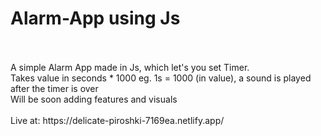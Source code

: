 # Alarm-App using Js
<br>
<br>
A simple Alarm App made in Js, which let's you set Timer.<br>
Takes value in seconds * 1000 eg. 1s = 1000 (in value), a sound is played after the timer is over<br>
Will be soon adding features and visuals
<br>
<br>
Live at: https://delicate-piroshki-7169ea.netlify.app/
